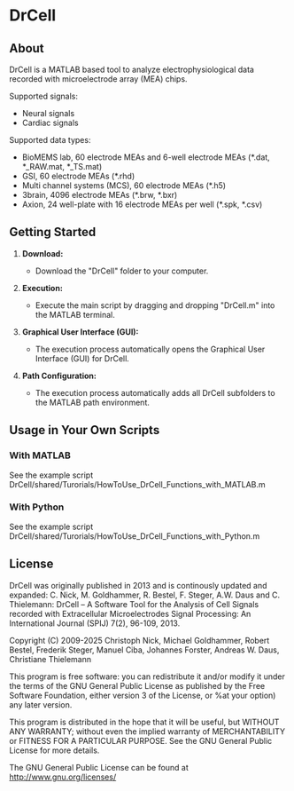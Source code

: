 # DrCell

## About

DrCell is a MATLAB based tool to analyze electrophysiological data recorded with microelectrode array (MEA) chips.

Supported signals:
- Neural signals
- Cardiac signals

Supported data types:
- BioMEMS lab, 60 electrode MEAs and 6-well electrode MEAs (*.dat, *_RAW.mat, *_TS.mat)
- GSI, 60 electrode MEAs (*.rhd)
- Multi channel systems (MCS), 60 electrode MEAs (*.h5)   
- 3brain, 4096 electrode MEAs (*.brw, *.bxr)
- Axion, 24 well-plate with 16 electrode MEAs per well (*.spk, *.csv)

## Getting Started

1. **Download:**
   - Download the "DrCell" folder to your computer.

2. **Execution:**
   - Execute the main script by dragging and dropping "DrCell.m" into the MATLAB terminal.

3. **Graphical User Interface (GUI):**
   - The execution process automatically opens the Graphical User Interface (GUI) for DrCell.

4. **Path Configuration:**
   - The execution process automatically adds all DrCell subfolders to the MATLAB path environment.

## Usage in Your Own Scripts

### With MATLAB
See the example script DrCell/shared/Turorials/HowToUse_DrCell_Functions_with_MATLAB.m

### With Python
See the example script DrCell/shared/Turorials/HowToUse_DrCell_Functions_with_Python.m

## License
DrCell was originally published in 2013 and is continously updated and expanded:
C. Nick, M. Goldhammer, R. Bestel, F. Steger, A.W. Daus and C. Thielemann: 
DrCell – A Software Tool for the Analysis of Cell Signals recorded with Extracellular Microelectrodes Signal Processing: 
An International Journal (SPIJ) 7(2), 96-109, 2013.

Copyright (C) 2009-2025 Christoph Nick, Michael Goldhammer, Robert
Bestel, Frederik Steger, Manuel Ciba, Johannes Forster, Andreas W. Daus, Christiane Thielemann

This program is free software: you can redistribute it and/or modify
it under the terms of the GNU General Public License as published by
the Free Software Foundation, either version 3 of the License, or
%at your option) any later version.

This program is distributed in the hope that it will be useful,
but WITHOUT ANY WARRANTY; without even the implied warranty of
MERCHANTABILITY or FITNESS FOR A PARTICULAR PURPOSE.  See the
GNU General Public License for more details.

The GNU General Public License can be found at http://www.gnu.org/licenses/
